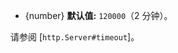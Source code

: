 <!-- YAML
added: v0.11.2
changes:
  - version: v13.0.0
    pr-url: https://github.com/nodejs/node/pull/27558
    description: The default timeout changed from 120s to 0 (no timeout).
-->
- {number} **默认值:** `120000`（2 分钟）。

请参阅 [`http.Server#timeout`]。


